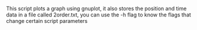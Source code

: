 This script plots a graph using gnuplot, it also stores the position and time data in a file called 2order.txt,
you can use the -h flag to know the flags that change certain script parameters
